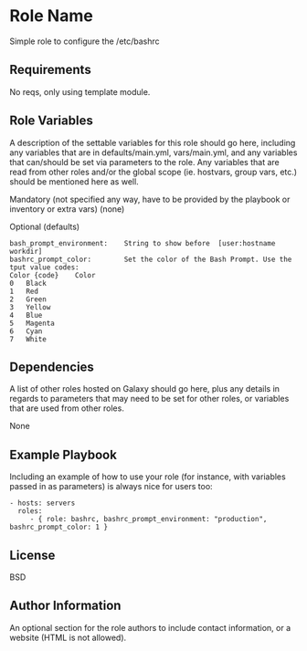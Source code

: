 Role Name
=========

Simple role to configure the /etc/bashrc

Requirements
------------

No reqs, only using template module.

Role Variables
--------------

A description of the settable variables for this role should go here, including any variables that are in defaults/main.yml, vars/main.yml, and any variables that can/should be set via parameters to the role. Any variables that are read from other roles and/or the global scope (ie. hostvars, group vars, etc.) should be mentioned here as well.

Mandatory (not specified any way, have to be provided by the playbook or inventory or extra vars)
(none)

Optional (defaults)
```
bash_prompt_environment: 	String to show before  [user:hostname workdir]
bashrc_prompt_color:  		Set the color of the Bash Prompt. Use the tput value codes:
Color {code}	Color
0	Black
1	Red
2	Green
3	Yellow
4	Blue
5	Magenta
6	Cyan
7	White
```


Dependencies
------------

A list of other roles hosted on Galaxy should go here, plus any details in regards to parameters that may need to be set for other roles, or variables that are used from other roles.


None

Example Playbook
----------------

Including an example of how to use your role (for instance, with variables passed in as parameters) is always nice for users too:

    - hosts: servers
      roles:
         - { role: bashrc, bashrc_prompt_environment: "production", bashrc_prompt_color: 1 }

License
-------

BSD

Author Information
------------------

An optional section for the role authors to include contact information, or a website (HTML is not allowed).

